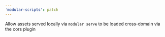 ```yaml
---
'modular-scripts': patch
---
```


Allow assets served locally via `modular serve` to be loaded cross-domain via
the cors plugin
